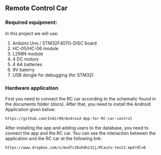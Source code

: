 ## Remote Control Car

### Required equipment:

In this project we will use:

1. Arduino Uno / STM32F407G-DISC board
2. HC-05/HC-06 module
3. L298N module
4. 4 DC motors
5. 4 AA batteries
6. 9V baterry
7. USB dongle for debugging (for STM32)

### Hardware application

First you need to connect the RC car according to the schematic found in the documents folder (docs).
After that, you need to install the Android Application given below:

```
https://github.com/Indir99/Android-App-for-RC-car-control
```

After installing the app and adding users to the database, you need to connect the app and the RC car.
You can see the interaction between the application and the RC car at the following link:

```
https://www.dropbox.com/s/mxdfc20uh4h132j/RCauto-test2.mp4?dl=0
```
